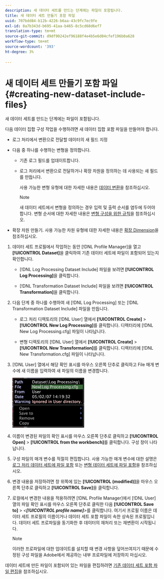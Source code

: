 ```yaml
---
description: 새 데이터 세트를 만드는 단계에는 파일이 포함됩니다.
title: 새 데이터 세트 만들기 포함 파일
uuid: 707bdd84-b12b-4226-b6aa-43c9fc7ec9fe
exl-id: 8a7b343d-b695-41aa-b465-8c5cd68d6ef7
translation-type: tm+mt
source-git-commit: d9df90242ef96188f4e4b5e6d04cfef196b0a628
workflow-type: tm+mt
source-wordcount: '393'
ht-degree: 3%

---
```


# 새 데이터 세트 만들기 포함 파일{#creating-new-dataset-include-files}

새 데이터 세트를 만드는 단계에는 파일이 포함됩니다.

다음 데이터 집합 구성 작업을 수행하려면 새 데이터 집합 포함 파일을 만들어야 합니다.

* 로그 처리에서 변환으로 전달할 데이터의 새 필드 지정
* 다음 중 하나를 수행하는 변형을 정의합니다.

   * 기존 로그 필드를 업데이트합니다.
   * 로그 처리에서 변환으로 전달하거나 확장 차원을 정의하는 데 사용되는 새 필드를 만듭니다.

      사용 가능한 변형 유형에 대한 자세한 내용은 [데이터 변환](../../../../home/c-dataset-const-proc/c-data-trans/c-abt-transf.md)을 참조하십시오.

      >[!NOTE]
      >
      >새 데이터 세트에서 변형을 정의하는 경우 입력 및 출력 순서를 염두에 두어야 합니다. 변형 순서에 대한 자세한 내용은 [변형 구성을 위한 규칙](../../../../home/c-dataset-const-proc/c-data-trans/c-con-transf.md#concept-01998eebb7e347c58255fb442f2613b6)을 참조하십시오.

* 확장 차원 만들기. 사용 가능한 차원 유형에 대한 자세한 내용은 [확장 Dimension](../../../../home/c-dataset-const-proc/c-ex-dim/c-abt-ex-dim.md)을 참조하십시오.

1. 데이터 세트 프로필에서 작업하는 동안 [!DNL Profile Manager]을 열고 **[!UICONTROL Dataset]**&#x200B;을 클릭하여 기존 데이터 세트에 파일이 포함되어 있는지 확인합니다.

   * [!DNL Log Processing Dataset Include] 파일을 보려면 **[!UICONTROL Log Processing]**&#x200B;을 클릭합니다.

   * [!DNL Transformation Dataset Include] 파일을 보려면 **[!UICONTROL Transformation]**&#x200B;을 클릭합니다.

1. 다음 단계 중 하나를 수행하여 새 [!DNL Log Processing] 또는 [!DNL Transformation Dataset Include] 파일을 만듭니다.

   * 로그 처리 디렉토리의 [!DNL User] 열에서 **[!UICONTROL Create]** > **[!UICONTROL New Log Processing]**&#x200B;를 클릭합니다. 디렉터리에 [!DNL New Log Processing.cfg] 파일이 나타납니다.

   * 변형 디렉토리의 [!DNL User] 열에서 **[!UICONTROL Create]** > **[!UICONTROL New Transformation]**&#x200B;를 클릭합니다. 디렉터리에 [!DNL New Transformation.cfg] 파일이 나타납니다.

1. [!DNL User] 열에서 해당 확인 표시를 마우스 오른쪽 단추로 클릭하고 File 매개 변수에 새 이름을 입력하여 새 파일의 이름을 변경합니다.

   ![단계 정보](assets/vis_ProfileManager_RenameFile.png)

1. 이름이 변경된 파일의 확인 표시를 마우스 오른쪽 단추로 클릭하고 **[!UICONTROL Open]** > **[!UICONTROL from the workbench]**&#x200B;를 클릭합니다. 구성 창이 나타납니다.
1. 구성 파일의 매개 변수를 적절히 편집합니다. 사용 가능한 매개 변수에 대한 설명은 [로그 처리 데이터 세트에 파일 포함](../../../../home/c-dataset-const-proc/c-dataset-inc-files/c-types-dataset-inc-files/c-log-proc-dataset-inc-files/c-log-proc-dataset-inc-files.md#concept-999475a22519432e98844622ca95b6ab) 또는 [변형 데이터 세트에 파일 포함](../../../../home/c-dataset-const-proc/c-dataset-inc-files/c-types-dataset-inc-files/c-trans-dataset-inc-files.md#concept-c64aa78ed9ce40b8a0f4932c82ff5ace)을 참조하십시오.
1. 변경 내용을 저장하려면 창 위쪽에 있는 **[!UICONTROL (modified)]**&#x200B;을 마우스 오른쪽 단추로 클릭하고 **[!UICONTROL Save]**&#x200B;을 클릭합니다.
1. 로컬에서 변경한 내용을 적용하려면 [!DNL Profile Manager]에서 [!DNL User] 열의 파일 확인 표시를 마우스 오른쪽 단추로 클릭한 다음 **[!UICONTROL Save to]** > *&lt;**[!UICONTROL profile name]**>*&#x200B;를 클릭합니다. 여기서 프로필 이름은 데이터 세트 프로필의 이름이거나 데이터 세트 포함 파일이 속한 상속된 프로필입니다. 데이터 세트 프로파일을 동기화한 후 데이터의 재처리 또는 재변환이 시작됩니다.

   >[!NOTE]
   >
   >이러한 프로파일에 대한 업데이트를 설치할 때 변경 사항을 덮어쓰여지기 때문에 수정된 구성 파일을 Adobe에서 제공하는 내부 프로파일에 저장하지 마십시오.

데이터 세트에 만든 파일이 포함되어 있는 파일을 편집하려면 [기존 데이터 세트 포함 파일 편집](../../../../home/c-dataset-const-proc/c-dataset-inc-files/c-work-dataset-inc-files/t-edit-ex-dataset-inc-files.md#task-456c04e38ebc425fb35677a6bb6aa077)을 참조하십시오.
